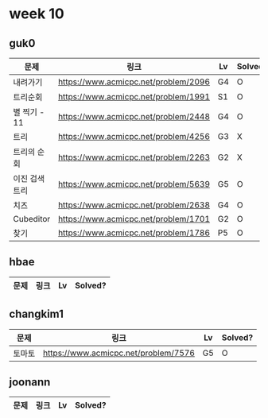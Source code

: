 # week 10

## guk0
| 문제 | 링크 | Lv  | Solved? |
| --- | --- | --- | --- |
| 내려가기 | https://www.acmicpc.net/problem/2096 | G4 | O |
| 트리순회 | https://www.acmicpc.net/problem/1991 | S1 | O |
| 별 찍기 - 11 | https://www.acmicpc.net/problem/2448 | G4 | O |
| 트리 | https://www.acmicpc.net/problem/4256 | G3 | X |
| 트리의 순회 | https://www.acmicpc.net/problem/2263 | G2 | X |
| 이진 검색 트리 | https://www.acmicpc.net/problem/5639 | G5 | O |
| 치즈 | https://www.acmicpc.net/problem/2638 | G4 | O |
| Cubeditor | https://www.acmicpc.net/problem/1701 | G2 | O |
| 찾기 | https://www.acmicpc.net/problem/1786 | P5 | O |



## hbae 
| 문제 | 링크 | Lv  | Solved? |
| --- | --- | --- | --- |

## changkim1
| 문제 | 링크 | Lv  | Solved? |
| --- | --- | --- | --- |
| 토마토 | https://www.acmicpc.net/problem/7576 | G5 | O |

## joonann
| 문제 | 링크 | Lv  | Solved? |
| --- | --- | --- | --- |
